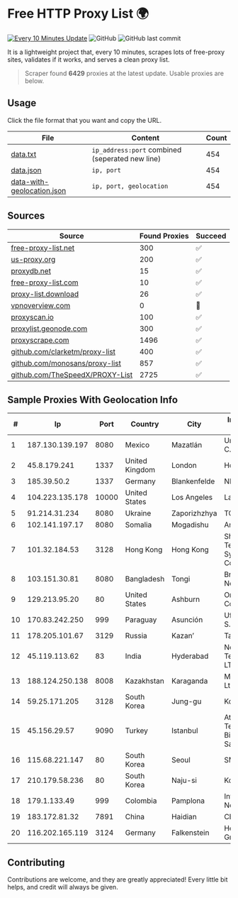 
# Free HTTP Proxy List 🌍

[![Every 10 Minutes Update](https://github.com/mertguvencli/http-proxy-list/actions/workflows/main.yml/badge.svg?branch=main)](https://github.com/mertguvencli/http-proxy-list/actions/workflows/main.yml)
![GitHub](https://img.shields.io/github/license/mertguvencli/http-proxy-list)
![GitHub last commit](https://img.shields.io/github/last-commit/mertguvencli/http-proxy-list)

It is a lightweight project that, every 10 minutes, scrapes lots of free-proxy sites, validates if it works, and serves a clean proxy list.


> Scraper found **6429** proxies at the latest update. Usable proxies are below.

## Usage

Click the file format that you want and copy the URL.


|File|Content|Count|
|----|-------|-----|
|[data.txt](https://raw.githubusercontent.com/mertguvencli/http-proxy-list/main/proxy-list/data.txt)|`ip_address:port` combined (seperated new line)|454|
|[data.json](https://raw.githubusercontent.com/mertguvencli/http-proxy-list/main/proxy-list/data.json)|`ip, port`|454|
|[data-with-geolocation.json](https://raw.githubusercontent.com/mertguvencli/http-proxy-list/main/proxy-list/data-with-geolocation.json)|`ip, port, geolocation`|454|

## Sources

|Source|Found Proxies|Succeed|
|------|-------------|-------|
|[free-proxy-list.net](https://free-proxy-list.net)|300|✅|
|[us-proxy.org](https://www.us-proxy.org)|200|✅|
|[proxydb.net](http://proxydb.net)|15|✅|
|[free-proxy-list.com](https://free-proxy-list.com/?page=&port=&type%5B%5D=http&type%5B%5D=https&up_time=0&search=Search)|10|✅|
|[proxy-list.download](https://www.proxy-list.download/HTTP)|26|✅|
|[vpnoverview.com](https://vpnoverview.com/privacy/anonymous-browsing/free-proxy-servers)|0|🚫|
|[proxyscan.io](https://www.proxyscan.io)|100|✅|
|[proxylist.geonode.com](https://proxylist.geonode.com/api/proxy-list?limit=300&page=1&sort_by=lastChecked&sort_type=desc&protocols=http,https)|300|✅|
|[proxyscrape.com](https://api.proxyscrape.com/v2/?request=displayproxies&protocol=http&timeout=10000&country=all&ssl=all&anonymity=all)|1496|✅|
|[github.com/clarketm/proxy-list](https://raw.githubusercontent.com/clarketm/proxy-list/master/proxy-list-raw.txt)|400|✅|
|[github.com/monosans/proxy-list](https://raw.githubusercontent.com/monosans/proxy-list/main/proxies/http.txt)|857|✅|
|[github.com/TheSpeedX/PROXY-List](https://raw.githubusercontent.com/TheSpeedX/PROXY-List/master/http.txt)|2725|✅|


## Sample Proxies With Geolocation Info

|#|Ip|Port|Country|City|Internet Service Provider|
|-|--|----|-------|----|-------------------------|
|1|187.130.139.197|8080|Mexico|Mazatlán|Uninet S.A. de C.V.|
|2|45.8.179.241|1337|United Kingdom|London|Hostland LLC|
|3|185.39.50.2|1337|Germany|Blankenfelde|NETZNUTZ|
|4|104.223.135.178|10000|United States|Los Angeles|LayerHost|
|5|91.214.31.234|8080|Ukraine|Zaporizhzhya|TOV "Telza"|
|6|102.141.197.17|8080|Somalia|Mogadishu|Amtel LTD|
|7|101.32.184.53|3128|Hong Kong|Hong Kong|Shenzhen Tencent Computer Systems Company Limited|
|8|103.151.30.81|8080|Bangladesh|Tongi|Bright Star Network|
|9|129.213.95.20|80|United States|Ashburn|Oracle Corporation|
|10|170.83.242.250|999|Paraguay|Asunción|Ufinet Panama S.A.|
|11|178.205.101.67|3129|Russia|Kazan’|Tattelecom|
|12|45.119.113.62|83|India|Hyderabad|Netrun Technologies PVT LTD|
|13|188.124.250.138|8008|Kazakhstan|Karaganda|Miranda-Media Ltd|
|14|59.25.171.205|3128|South Korea|Jung-gu|Korea Telecom|
|15|45.156.29.57|9090|Turkey|Istanbul|Atlantis Telekomunikasyon Bilisim Hizmetleri San. Tic. Ltd|
|16|115.68.221.147|80|South Korea|Seoul|SMILESERV|
|17|210.179.58.236|80|South Korea|Naju-si|Korea Telecom|
|18|179.1.133.49|999|Colombia|Pamplona|InterNexa Global Network|
|19|183.172.81.32|7891|China|Haidian|CERNET|
|20|116.202.165.119|3124|Germany|Falkenstein|Hetzner Online GmbH|



## Contributing

Contributions are welcome, and they are greatly appreciated! Every
little bit helps, and credit will always be given.


